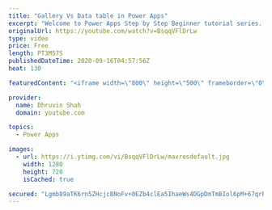 ```yaml
---
title: "Gallery Vs Data table in Power Apps"
excerpt: "Welcome to Power Apps Step by Step Beginner tutorial series. My self Dhruvin Shah you are watching the 13th part of the Power Apps Beginner Series. During this chapter, we will talk about what is the basic difference between Data table and Gallery control in Power Apps!  In our previous sessions we have"
originalUrl: https://youtube.com/watch?v=BsqqVFlDrLw
type: video
price: Free
length: PT3M57S
publishedDateTime: 2020-09-16T04:57:56Z
heat: 130

featuredContent: "<iframe width=\"800\" height=\"500\" frameborder=\"0\" src=\"https://www.youtube.com/embed/BsqqVFlDrLw\" allow=\"accelerometer; autoplay; encrypted-media; gyroscope; picture-in-picture\" allowfullscreen></iframe>"

provider:
  name: Dhruvin Shah
  domain: youtube.com

topics:
  - Power Apps

images:
  - url: https://i.ytimg.com/vi/BsqqVFlDrLw/maxresdefault.jpg
    width: 1280
    height: 720
    isCached: true

secured: "Lgmb89aTK6rn5ZHcjcBNoFv+0EZb4clEa5IhaeWs4DGpDmTmBIol6pM+67qrRZRDVlvIPTxj0at7qOMfrK9k44V0MbiIRcHBKVQFkaiPAy2lprO31q5yov8UsfnHrnRbw0yg4Bd2vrCtrElJnGsNeYu7T2oqhkaLk9cThncMjOjfNd3oDZu4VBVIy5sSvlcDsueuz4K6fqW5WgaPjvyCJa80UfdRdKbeUKzfBFCEkT1mWahtpZS5VsoyzryD7qmSLZqyzDHdAKHE4hvMhdhf/HC+S+oubBuxk4gklWtnaEiZYGBnCnD1s1EesXf5Wx5uqJgjiSTbjaseXji9zPdwZgLdTSwriWGuEjdgj0L9kuVYmpSOvSPWH7/DeHQ33Vs+4LxNaf5jtMWe8G1ABB+8IA==;zi3e5NknoL/X6RiNXIJDYQ=="
---
```


